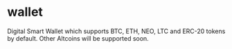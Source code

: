 # wallet
Digital Smart Wallet which supports BTC, ETH, NEO, LTC and ERC-20 tokens by default. Other Altcoins will be supported soon.
